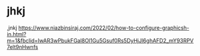 # jhkj
,jnkj
https://www.niazbinsiraj.com/2022/02/how-to-configure-graphicsh-in.html?m=1&fbclid=IwAR3wPbukFGal8Ol1Gu5Gsuf0Rs5DyHjJl6ghAFD2_mY93RPV7elt9nHwnfs
